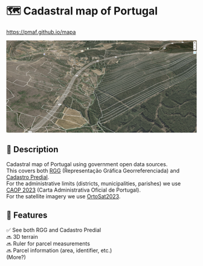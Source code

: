 # 🗺️ Cadastral map of Portugal

https://pmaf.github.io/mapa

<img src="mapa.png" width="800"/>

## 📝 Description
Cadastral map of Portugal using government open data sources.\
This covers both [RGG](https://dados.gov.pt/pt/datasets/representacao-grafica-georreferenciada/) (Representação Gráfica Georreferenciada) and [Cadastro Predial](https://dados.gov.pt/pt/datasets/cadastro-predial/).\
For the administrative limits (districts, municipalities, parishes) we use [CAOP 2023](https://dados.gov.pt/pt/datasets/carta-administrativa-oficial-de-portugal-caop2023-continente/) (Carta Administrativa Oficial de Portugal).\
For the satellite imagery we use [OrtoSat2023](https://snig.dgterritorio.gov.pt/rndg/srv/por/catalog.search#/metadata/b2a1ca02-779b-4189-b895-85d10fff610f).

## 🚀 Features
✅ See both RGG and Cadastro Predial\
🔜 3D terrain\
🔜 Ruler for parcel measurements\
🔜 Parcel information (area, identifier, etc.)\
(More?)
